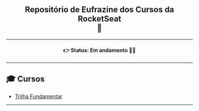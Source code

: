 <h2 align='center'>Repositório de Eufrazine dos Cursos da <br>RocketSeat</br> 🍄</h2>

<hr>

<h4 align='center'>
👉 Status: Em andamento 🔄🎡
</h4>

<hr>

## 🎓 Cursos
* [Trilha Fundamentar](https://github.com/Eufrazine/Projects/tree/main/Rocketseat/TrillhaFundamentar)

<hr>